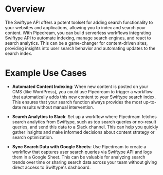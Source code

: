 # Overview

The Swiftype API offers a potent toolset for adding search functionality to your websites and applications, allowing you to index and search your content. With Pipedream, you can build serverless workflows integrating Swiftype API to automate indexing, manage search engines, and react to search analytics. This can be a game-changer for content-driven sites, providing insights into user search behavior and automating updates to the search index.

# Example Use Cases

- **Automated Content Indexing**: When new content is posted on your CMS (like WordPress), you could use Pipedream to trigger a workflow that automatically adds this new content to your Swiftype search index. This ensures that your search function always provides the most up-to-date results without manual intervention.

- **Search Analytics to Slack**: Set up a workflow where Pipedream fetches search analytics from Swiftype, such as top search queries or no-result queries, and send this data to a Slack channel. This can help you quickly gather insights and make informed decisions about content strategy or search optimization.

- **Sync Search Data with Google Sheets**: Use Pipedream to create a workflow that captures user search queries via Swiftype API and logs them in a Google Sheet. This can be valuable for analyzing search trends over time or sharing search data across your team without giving direct access to Swiftype's dashboard.
